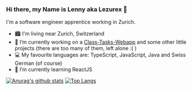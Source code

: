 ### Hi there, my Name is Lenny aka Lezurex 👋

I'm a software engineer apprentice working in Zurich.

- 🏙 I'm living near Zurich, Switzerland
- 🔭 I’m currently working on a [Class-Tasks-Webapp](https://github.com/Lezurex/openclass) and some other little projects (there are too many of them, left alone :( )
- 💻 My favourite languages are: TypeScript, JavaScript, Java and Swiss German (of course)
- 🌱 I’m currently learning ReactJS

[![Anurag's github stats](https://github-readme-stats.vercel.app/api?username=Lezurex&count_private=true&hide=stars&theme=onedark)](https://github.com/anuraghazra/github-readme-stats)
[![Top Langs](https://github-readme-stats.vercel.app/api/top-langs/?username=Lezurex&layout=compact&count_private=true&hide=VBA,Dockerfile&langs_count=8&theme=onedark)](https://github.com/anuraghazra/github-readme-stats)
